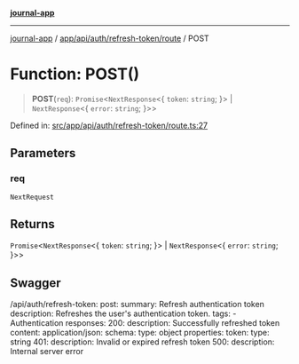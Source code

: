 [**journal-app**](../../../../../../README.md)

***

[journal-app](../../../../../../modules.md) / [app/api/auth/refresh-token/route](../README.md) / POST

# Function: POST()

> **POST**(`req`): `Promise`\<`NextResponse`\<\{ `token`: `string`; \}\> \| `NextResponse`\<\{ `error`: `string`; \}\>\>

Defined in: [src/app/api/auth/refresh-token/route.ts:27](https://github.com/FullStackExam/shamiri-journaling/blob/2429a79bf524ec1d1bc42e8c42aa2b20457e1d23/src/app/api/auth/refresh-token/route.ts#L27)

## Parameters

### req

`NextRequest`

## Returns

`Promise`\<`NextResponse`\<\{ `token`: `string`; \}\> \| `NextResponse`\<\{ `error`: `string`; \}\>\>

## Swagger

/api/auth/refresh-token:
  post:
    summary: Refresh authentication token
    description: Refreshes the user's authentication token.
    tags:
      - Authentication
    responses:
      200:
        description: Successfully refreshed token
        content:
          application/json:
            schema:
              type: object
              properties:
                token:
                  type: string
      401:
        description: Invalid or expired refresh token
      500:
        description: Internal server error
